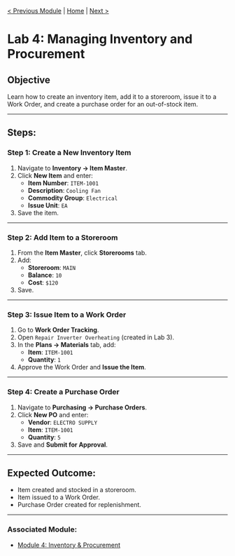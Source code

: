 [< Previous Module](./../modules/04-inventory-procurement.md) | [Home](../README.md) | [Next >](./lab5-spatial.md)

# Lab 4: Managing Inventory and Procurement

## Objective
Learn how to create an inventory item, add it to a storeroom, issue it to a Work Order, and create a purchase order for an out-of-stock item.

---

## Steps:

### **Step 1: Create a New Inventory Item**
1. Navigate to **Inventory → Item Master**.
2. Click **New Item** and enter:
   - **Item Number**: `ITEM-1001`
   - **Description**: `Cooling Fan`
   - **Commodity Group**: `Electrical`
   - **Issue Unit**: `EA`
3. Save the item.

---

### **Step 2: Add Item to a Storeroom**
1. From the **Item Master**, click **Storerooms** tab.
2. Add:
   - **Storeroom**: `MAIN`
   - **Balance**: `10`
   - **Cost**: `$120`
3. Save.

---

### **Step 3: Issue Item to a Work Order**
1. Go to **Work Order Tracking**.
2. Open `Repair Inverter Overheating` (created in Lab 3).
3. In the **Plans → Materials** tab, add:
   - **Item**: `ITEM-1001`
   - **Quantity**: `1`
4. Approve the Work Order and **Issue the Item**.

---

### **Step 4: Create a Purchase Order**
1. Navigate to **Purchasing → Purchase Orders**.
2. Click **New PO** and enter:
   - **Vendor**: `ELECTRO SUPPLY`
   - **Item**: `ITEM-1001`
   - **Quantity**: `5`
3. Save and **Submit for Approval**.

---

## Expected Outcome:
- Item created and stocked in a storeroom.
- Item issued to a Work Order.
- Purchase Order created for replenishment.

---

### Associated Module:
- [Module 4: Inventory & Procurement](./../modules/04-inventory-procurement.md)
